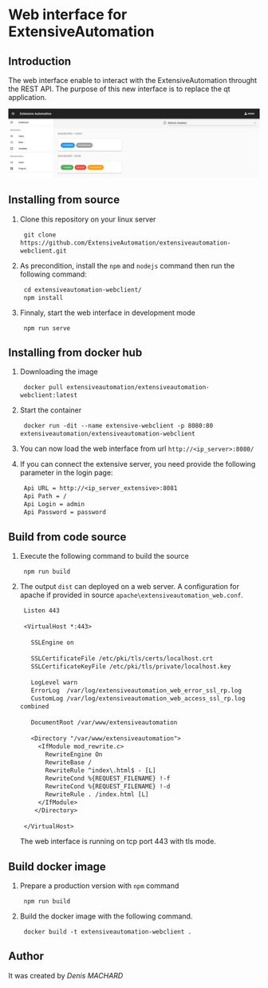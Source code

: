Web interface for ExtensiveAutomation
=====================================

Introduction
------------

The web interface enable to interact with the ExtensiveAutomation throught the REST API.
The purpose of this new interface is to replace the qt application.

![](screenshots/page_dashboard.png)

Installing from source
----------------------

1. Clone this repository on your linux server

        git clone https://github.com/ExtensiveAutomation/extensiveautomation-webclient.git

2. As precondition, install the `npm` and `nodejs` command then run the following command:

        cd extensiveautomation-webclient/
        npm install 
        

3. Finnaly, start the web interface in development mode

        npm run serve
        
Installing from docker hub
-------------------------

1. Downloading the image

        docker pull extensiveautomation/extensiveautomation-webclient:latest

2. Start the container

        docker run -dit --name extensive-webclient -p 8080:80 extensiveautomation/extensiveautomation-webclient

3. You can now load the web interface from url `http://<ip_server>:8080/`

4. If you can connect the extensive server, you need provide the following parameter in the login page:

        Api URL = http://<ip_server_extensive>:8081
        Api Path = /
        Api Login = admin
        Api Password = password
        
Build from code source
----------------

1. Execute the following command to build the source

        npm run build
        
2. The output `dist` can deployed on a web server. A configuration for apache if provided in source  `apache\extensiveautomation_web.conf`.

        Listen 443
        
        <VirtualHost *:443>

          SSLEngine on

          SSLCertificateFile /etc/pki/tls/certs/localhost.crt
          SSLCertificateKeyFile /etc/pki/tls/private/localhost.key

          LogLevel warn
          ErrorLog  /var/log/extensiveautomation_web_error_ssl_rp.log
          CustomLog /var/log/extensiveautomation_web_access_ssl_rp.log combined

          DocumentRoot /var/www/extensiveautomation
          
          <Directory "/var/www/extensiveautomation">
            <IfModule mod_rewrite.c>
              RewriteEngine On
              RewriteBase /
              RewriteRule ^index\.html$ - [L]
              RewriteCond %{REQUEST_FILENAME} !-f
              RewriteCond %{REQUEST_FILENAME} !-d
              RewriteRule . /index.html [L]
            </IfModule>
           </Directory>

        </VirtualHost>

    The web interface is running on tcp port 443 with tls mode.

    
Build docker image
--------------------------

1. Prepare a production version with `npm` command

        npm run build
      
2. Build the docker image with the following command.

        docker build -t extensiveautomation-webclient .
   
   
Author
-------

It was created by *Denis MACHARD*
 